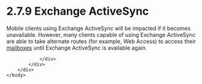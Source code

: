 <html dir="LTR" xmlns:mshelp="http://msdn.microsoft.com/mshelp" xmlns:ddue="http://ddue.schemas.microsoft.com/authoring/2003/5" xmlns:xlink="http://www.w3.org/1999/xlink" xmlns:tool="http://www.microsoft.com/tooltip">
    <head>
        <meta http-equiv="Content-Type" content="text/html; CHARSET=utf-8"></meta>
        <meta name="save" content="history"></meta>
        <title>2.7.9 Exchange ActiveSync</title>
        <xml>
            <mshelp:toctitle title="2.7.9 Exchange ActiveSync"></mshelp:toctitle>
            <mshelp:rltitle title="[MS-OXPROTO]: Exchange ActiveSync"></mshelp:rltitle>
            <mshelp:keyword index="A" term="c28bbd9f-b782-457b-ad7d-580b7673a810"></mshelp:keyword>
            <mshelp:attr name="DCSext.ContentType" value="open specification"></mshelp:attr>
            <mshelp:attr name="AssetID" value="c28bbd9f-b782-457b-ad7d-580b7673a810"></mshelp:attr>
            <mshelp:attr name="TopicType" value="kbRef"></mshelp:attr>
            <mshelp:attr name="DCSext.Title" value="[MS-OXPROTO]: Exchange ActiveSync" />
        </xml>
    </head>
    <body>
        <div id="header">
            <h1 class="heading">2.7.9 Exchange ActiveSync</h1>
        </div>
        <div id="mainSection">
            <div id="mainBody">
                <div id="allHistory" class="saveHistory"></div>
                <div id="sectionSection0" class="section" name="collapseableSection">
                    

<p>Mobile clients using Exchange ActiveSync will be impacted if
it becomes unavailable. However, many clients capable of using Exchange
ActiveSync are able to take alternate routes (for example, Web Access) to
access their <a href="f888c37a-d994-4b91-96a5-e88cfbd66bd6.htm#gt_d3ad0e15-adc9-4174-bacf-d929b57278b3">mailboxes</a>
until Exchange ActiveSync is available again.</p>


                </div>
            </div>
        </div>
    </body>
</html>